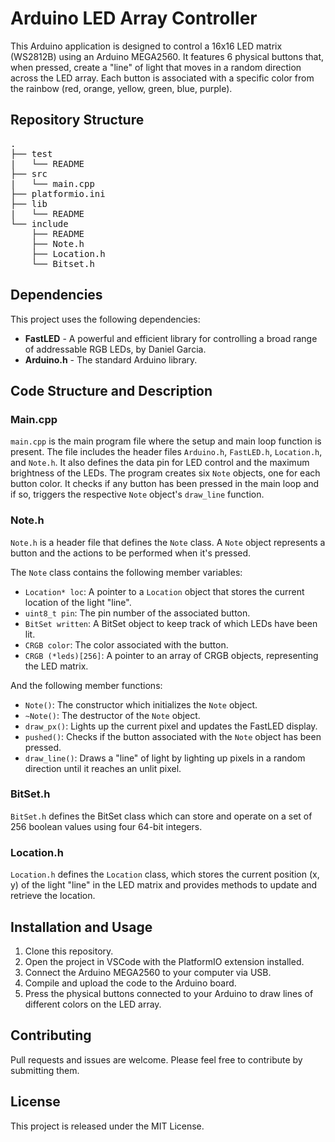 # Arduino LED Array Controller

This Arduino application is designed to control a 16x16 LED matrix (WS2812B) using an Arduino MEGA2560. It features 6 physical buttons that, when pressed, create a "line" of light that moves in a random direction across the LED array. Each button is associated with a specific color from the rainbow (red, orange, yellow, green, blue, purple).

## Repository Structure
<pre>
.
├── test
&#124;   └── README
├── src
&#124;   └── main.cpp
├── platformio.ini
├── lib
&#124;   └── README
└── include
    ├── README
    ├── Note.h
    ├── Location.h
    └── Bitset.h
</pre>

## Dependencies

This project uses the following dependencies:
* **FastLED** - A powerful and efficient library for controlling a broad range of addressable RGB LEDs, by Daniel Garcia.
* **Arduino.h** - The standard Arduino library.

## Code Structure and Description

### Main.cpp

`main.cpp` is the main program file where the setup and main loop function is present. The file includes the header files `Arduino.h`, `FastLED.h`, `Location.h`, and `Note.h`. It also defines the data pin for LED control and the maximum brightness of the LEDs. The program creates six `Note` objects, one for each button color. It checks if any button has been pressed in the main loop and if so, triggers the respective `Note` object's `draw_line` function.

### Note.h

`Note.h` is a header file that defines the `Note` class. A `Note` object represents a button and the actions to be performed when it's pressed. 

The `Note` class contains the following member variables:
* `Location* loc`: A pointer to a `Location` object that stores the current location of the light "line".
* `uint8_t pin`: The pin number of the associated button.
* `BitSet written`: A BitSet object to keep track of which LEDs have been lit.
* `CRGB color`: The color associated with the button.
* `CRGB (*leds)[256]`: A pointer to an array of CRGB objects, representing the LED matrix.

And the following member functions:
* `Note()`: The constructor which initializes the `Note` object.
* `~Note()`: The destructor of the `Note` object.
* `draw_px()`: Lights up the current pixel and updates the FastLED display.
* `pushed()`: Checks if the button associated with the `Note` object has been pressed.
* `draw_line()`: Draws a "line" of light by lighting up pixels in a random direction until it reaches an unlit pixel.

### BitSet.h

`BitSet.h` defines the BitSet class which can store and operate on a set of 256 boolean values using four 64-bit integers.

### Location.h

`Location.h` defines the `Location` class, which stores the current position (x, y) of the light "line" in the LED matrix and provides methods to update and retrieve the location.

## Installation and Usage

1. Clone this repository.
2. Open the project in VSCode with the PlatformIO extension installed.
3. Connect the Arduino MEGA2560 to your computer via USB.
4. Compile and upload the code to the Arduino board.
5. Press the physical buttons connected to your Arduino to draw lines of different colors on the LED array.

## Contributing
Pull requests and issues are welcome. Please feel free to contribute by submitting them.

## License
This project is released under the MIT License.
